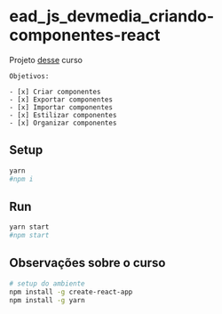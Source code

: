 # ead_js_devmedia_criando-componentes-react

Projeto [desse](https://www.devmedia.com.br/curso/react-criando-meus-primeiros-componentes/2365) curso

```
Objetivos:

- [x] Criar componentes
- [x] Exportar componentes
- [x] Importar componentes
- [x] Estilizar componentes
- [x] Organizar componentes
```

## Setup

```sh
yarn
#npm i
```

## Run

```sh
yarn start
#npm start
```

## Observações sobre o curso

```sh
# setup do ambiente
npm install -g create-react-app
npm install -g yarn
```
